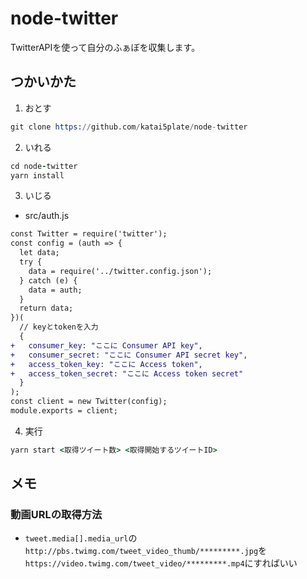 # node-twitter
TwitterAPIを使って自分のふぁぼを収集します。
## つかいかた
1. おとす
```s
git clone https://github.com/katai5plate/node-twitter
```
2. いれる
```coffee
cd node-twitter
yarn install
```
3. いじる
- src/auth.js
```diff
const Twitter = require('twitter');
const config = (auth => {
  let data;
  try {
    data = require('../twitter.config.json');
  } catch (e) {
    data = auth;
  }
  return data;
})(
  // keyとtokenを入力
  {
+   consumer_key: "ここに Consumer API key",
+   consumer_secret: "ここに Consumer API secret key",
+   access_token_key: "ここに Access token",
+   access_token_secret: "ここに Access token secret"
  }
);
const client = new Twitter(config);
module.exports = client;
```
4. 実行
```coffee
yarn start <取得ツイート数> <取得開始するツイートID>
```

## メモ
### 動画URLの取得方法
- `tweet.media[].media_url`の`http://pbs.twimg.com/tweet_video_thumb/*********.jpg`を`https://video.twimg.com/tweet_video/*********.mp4`にすればいい